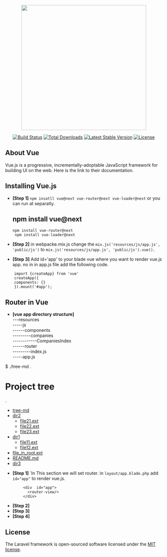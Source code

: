 <p align="center"><a href="https://laravel.com" target="_blank"><img src="https://raw.githubusercontent.com/laravel/art/master/logo-lockup/5%20SVG/2%20CMYK/1%20Full%20Color/laravel-logolockup-cmyk-red.svg" width="400"></a></p>

<p align="center">
<a href="https://travis-ci.org/laravel/framework"><img src="https://travis-ci.org/laravel/framework.svg" alt="Build Status"></a>
<a href="https://packagist.org/packages/laravel/framework"><img src="https://img.shields.io/packagist/dt/laravel/framework" alt="Total Downloads"></a>
<a href="https://packagist.org/packages/laravel/framework"><img src="https://img.shields.io/packagist/v/laravel/framework" alt="Latest Stable Version"></a>
<a href="https://packagist.org/packages/laravel/framework"><img src="https://img.shields.io/packagist/l/laravel/framework" alt="License"></a>
</p>

## About Vue
Vue.js is a progressive, incrementally-adoptable JavaScript framework for building UI on the web.
Here is the link to their documentation.
 
## Installing Vue.js
- **[Step 1]**
    ```npm insatll vue@next vue-router@next vue-loader@next```
    or you can run at separatly.
    ##    npm install vue@next   
    ```npm install vue-router@next```  
    ``` npm install vue-loader@next```
- **[Step 2]**
        in webpacke.mix.js change the 
    ```mix.js('resources/js/app.js', 'public/js')```
    to 
    ```mix.js('resources/js/app.js', 'public/js').vue().```
        
- **[Step 3]**
    Add id='app' to your blade vue where you want to render vue.js app.
    no in in app.js file add the following code.
```
    import {createApp} from 'vue' 
    createApp({  
    components: {}
    }).mount('#app');
``` 
## Router in Vue

- **[vue app directory structure]** <br/>
---resources <br/>
-----js <br/>
------components <br/>
---------companies <br/>
------------CompaniesIndex <br/>
------router <br/>
---------index.js <br/>
-----app.js <br/>

$ ./tree-md .
# Project tree

.
 * [tree-md](./tree-md)
 * [dir2](./dir2)
   * [file21.ext](./dir2/file21.ext)
   * [file22.ext](./dir2/file22.ext)
   * [file23.ext](./dir2/file23.ext)
 * [dir1](./dir1)
   * [file11.ext](./dir1/file11.ext)
   * [file12.ext](./dir1/file12.ext)
 * [file_in_root.ext](./file_in_root.ext)
 * [README.md](./README.md)
 * [dir3](./dir3)


- **[Step 1]**
`In This section we will set router.
in ```layout/app.blade.php``` add  ```id="app"``` to render vue.js.
```
        <div  id="app"> 
          <router-view/>   
        </div>
``` 

- **[Step 2]**
- **[Step 3]**
- **[Step 4]**

## License

The Laravel framework is open-sourced software licensed under the [MIT license](https://opensource.org/licenses/MIT).
